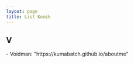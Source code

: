 ```yaml
---
layout: page
title: List Komik
---
```

<h2>V</h2>
 - Voidman: "https://kumabatch.github.io/aboutme"
